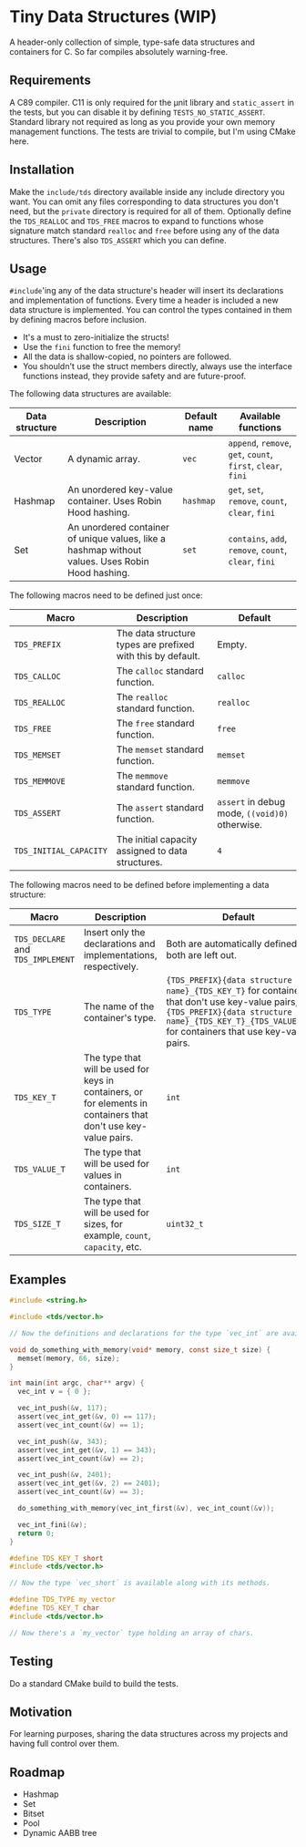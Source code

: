 # Tiny Data Structures (WIP)
A header-only collection of simple, type-safe data structures and containers for C. So far compiles absolutely
warning-free.

## Requirements
A C89 compiler. C11 is only required for the µnit library and `static_assert` in the tests, but you can disable it by
defining `TESTS_NO_STATIC_ASSERT`. Standard library not required as long as you provide your own memory management
functions. The tests are trivial to compile, but I'm using CMake here.

## Installation
Make the `include/tds` directory available inside any include directory you want. You can omit any files corresponding
to data structures you don't need, but the `private` directory is required for all of them. Optionally define the
`TDS_REALLOC` and `TDS_FREE` macros to expand to functions whose signature match standard `realloc` and `free` before
using any of the data structures. There's also `TDS_ASSERT` which you can define.

## Usage
`#include`'ing any of the data structure's header will insert its declarations and implementation of functions.  Every
time a header is included a new data structure is implemented. You can control the types contained in them by defining
macros before inclusion.
- It's a must to zero-initialize the structs!
- Use the `fini` function to free the memory!
- All the data is shallow-copied, no pointers are followed.
- You shouldn't use the struct members directly, always use the interface functions instead, they provide safety and are
future-proof.
  
The following data structures are available:

| Data structure | Description                                                                                      | Default name | Available functions                                          |
|----------------|--------------------------------------------------------------------------------------------------|--------------|--------------------------------------------------------------|
| Vector         | A dynamic array.                                                                                 | `vec`        | `append`, `remove`, `get`, `count`, `first`, `clear`, `fini` |
| Hashmap        | An unordered key-value container. Uses Robin Hood hashing.                                       | `hashmap`    | `get`, `set`, `remove`, `count`, `clear`, `fini`             |
| Set            | An unordered container of unique values, like a hashmap without values. Uses Robin Hood hashing. | `set`        | `contains`, `add`, `remove`, `count`, `clear`, `fini`        |

The following macros need to be defined just once:

| Macro                  | Description                                                 | Default                                        |
|------------------------|-------------------------------------------------------------|------------------------------------------------|
| `TDS_PREFIX`           | The data structure types are prefixed with this by default. | Empty.                                         |
| `TDS_CALLOC`           | The `calloc` standard function.                             | `calloc`                                       |
| `TDS_REALLOC`          | The `realloc` standard function.                            | `realloc`                                      |
| `TDS_FREE`             | The `free` standard function.                               | `free`                                         |
| `TDS_MEMSET`           | The `memset` standard function.                             | `memset`                                       |
| `TDS_MEMMOVE`          | The `memmove` standard function.                            | `memmove`                                      |
| `TDS_ASSERT`           | The `assert` standard function.                             | `assert` in debug mode, `((void)0)` otherwise. |
| `TDS_INITIAL_CAPACITY` | The initial capacity assigned to data structures.           | `4`                                            |

The following macros need to be defined before implementing a data structure:

| Macro                             | Description                                                                                                      | Default                                                                                                                                                                                               |
|-----------------------------------|------------------------------------------------------------------------------------------------------------------|-------------------------------------------------------------------------------------------------------------------------------------------------------------------------------------------------------|
| `TDS_DECLARE` and `TDS_IMPLEMENT` | Insert only the declarations and implementations, respectively.                                                  | Both are automatically defined if both are left out.                                                                                                                                                  |
| `TDS_TYPE`                        | The name of the container's type.                                                                                | `{TDS_PREFIX}{data structure name}_{TDS_KEY_T}` for containers that don't use key-value pairs, `{TDS_PREFIX}{data structure name}_{TDS_KEY_T}_{TDS_VALUE_T}` for containers that use key-value pairs. | 
| `TDS_KEY_T`                       | The type that will be used for keys in containers, or for elements in containers that don't use key-value pairs. | `int`                                                                                                                                                                                                 |
| `TDS_VALUE_T`                     | The type that will be used for values in containers.                                                             | `int`                                                                                                                                                                                                 |
| `TDS_SIZE_T`                      | The type that will be used for sizes, for example, `count`, `capacity`, etc.                                     | `uint32_t`                                                                                                                                                                                            |

## Examples
```c
#include <string.h>

#include <tds/vector.h>

// Now the definitions and declarations for the type `vec_int` are available.

void do_something_with_memory(void* memory, const size_t size) {
  memset(memory, 66, size);
}

int main(int argc, char** argv) {
  vec_int v = { 0 };

  vec_int_push(&v, 117);
  assert(vec_int_get(&v, 0) == 117);
  assert(vec_int_count(&v) == 1);

  vec_int_push(&v, 343);
  assert(vec_int_get(&v, 1) == 343);
  assert(vec_int_count(&v) == 2);

  vec_int_push(&v, 2401);
  assert(vec_int_get(&v, 2) == 2401);
  assert(vec_int_count(&v) == 3);

  do_something_with_memory(vec_int_first(&v), vec_int_count(&v));

  vec_int_fini(&v);
  return 0;
}

#define TDS_KEY_T short
#include <tds/vector.h>

// Now the type `vec_short` is available along with its methods.

#define TDS_TYPE my_vector
#define TDS_KEY_T char
#include <tds/vector.h>

// Now there's a `my_vector` type holding an array of chars.
```

## Testing
Do a standard CMake build to build the tests.

## Motivation
For learning purposes, sharing the data structures across my projects and having full control over them.

## Roadmap
- Hashmap
- Set
- Bitset
- Pool
- Dynamic AABB tree
